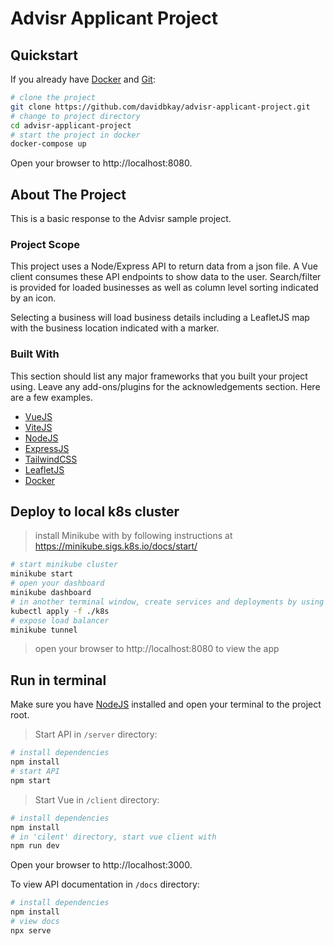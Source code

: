 # Advisr Applicant Project
## Quickstart

If you already have [Docker](https://docker.io) and [Git](https://git-scm.com/book/en/v2/Getting-Started-Installing-Git):
```bash
# clone the project
git clone https://github.com/davidbkay/advisr-applicant-project.git
# change to project directory
cd advisr-applicant-project
# start the project in docker
docker-compose up
```

Open your browser to http://localhost:8080.

## About The Project

This is a basic response to the Advisr sample project.

### Project Scope

This project uses a Node/Express API to return data from a json file. A Vue client consumes these API endpoints to show data to the user. Search/filter is provided for loaded businesses as well as column level sorting indicated by an icon.

Selecting a business will load business details including a LeafletJS map with the business location indicated with a marker.

### Built With

This section should list any major frameworks that you built your project using. Leave any add-ons/plugins for the acknowledgements section. Here are a few examples.

* [VueJS](https://vuejs.org)
* [ViteJS](https://vitejs.dev)
* [NodeJS](https://nodejs.org)
* [ExpressJS](https://expressjs.com)
* [TailwindCSS](https://tailwindcss.com)
* [LeafletJS](https://leafletjs.com/)
* [Docker](https:/docker.io/)

## Deploy to local k8s cluster

> install Minikube with by following instructions at https://minikube.sigs.k8s.io/docs/start/

```bash
# start minikube cluster
minikube start
# open your dashboard
minikube dashboard
# in another terminal window, create services and deployments by using all files in ./k8s directory
kubectl apply -f ./k8s
# expose load balancer
minikube tunnel
```

> open your browser to http://localhost:8080 to view the app

## Run in terminal

Make sure you have [NodeJS](https://nodejs.org) installed and open your terminal to the project root.

> Start API in `/server` directory:

```bash
# install dependencies
npm install
# start API
npm start
```

> Start Vue in `/client` directory:
```bash
# install dependencies
npm install
# in 'cilent' directory, start vue client with
npm run dev
```

Open your browser to http://localhost:3000.

To view API documentation in `/docs` directory:
```bash
# install dependencies
npm install
# view docs
npx serve
```